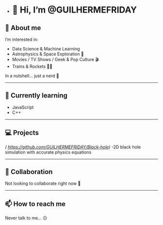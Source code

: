 - # 👋 Hi, I’m @GUILHERMEFRIDAY  

## 👀 About me  
I’m interested in:  
- Data Science & Machine Learning  
- Astrophysics & Space Exploration 🚀  
- Movies / TV Shows / Geek & Pop Culture 🎬  
- Trains & Rockets 🚂✨  

In a nutshell… just a nerd 🌌  

---

## 🌱 Currently learning  
- JavaScript  
- C++  

---

## 💻 Projects  
*( https://github.com/GUILHERMEFRIDAY/Black-hole)*
-2D black hole simulation with accurate physics equations

---

## 🤝 Collaboration  
Not looking to collaborate right now 🙂  

---

## 📫 How to reach me  
Never talk to me… 😐